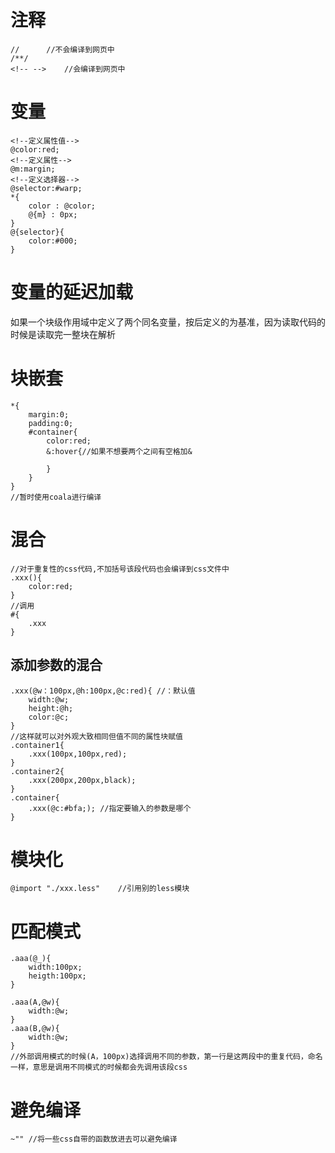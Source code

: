 # 注释

```less
//		//不会编译到网页中
/**/	
<!-- -->	//会编译到网页中
```

# 变量

```less
<!--定义属性值-->
@color:red;
<!--定义属性-->
@m:margin;
<!--定义选择器-->
@selector:#warp;
*{
	color : @color;
	@{m} : 0px;
}
@{selector}{
	color:#000;
}
```

# 变量的延迟加载

如果一个块级作用域中定义了两个同名变量，按后定义的为基准，因为读取代码的时候是读取完一整块在解析

# 块嵌套

```less
*{
    margin:0;
    padding:0;
    #container{
        color:red;
        &:hover{//如果不想要两个之间有空格加&
            
        }
    }
}
//暂时使用coala进行编译
```

# 混合

```less
//对于重复性的css代码,不加括号该段代码也会编译到css文件中
.xxx(){
    color:red;
}
//调用
#{
    .xxx
}
```

## 添加参数的混合

```less
.xxx(@w：100px,@h:100px,@c:red){	//：默认值
    width:@w;
    height:@h;
    color:@c;
}
//这样就可以对外观大致相同但值不同的属性块赋值 
.container1{
    .xxx(100px,100px,red);
}
.container2{
    .xxx(200px,200px,black);
}
.container{
    .xxx(@c:#bfa;); //指定要输入的参数是哪个
}
```

# 模块化

```less
@import "./xxx.less"	//引用别的less模块
```

# 匹配模式

```less
.aaa(@_){
    width:100px;
    heigth:100px;
}

.aaa(A,@w){
    width:@w;
}
.aaa(B,@w){
    width:@w;
}
//外部调用模式的时候(A，100px)选择调用不同的参数，第一行是这两段中的重复代码，命名一样，意思是调用不同模式的时候都会先调用该段css
```

# 避免编译

```less
~""	//将一些css自带的函数放进去可以避免编译
```

